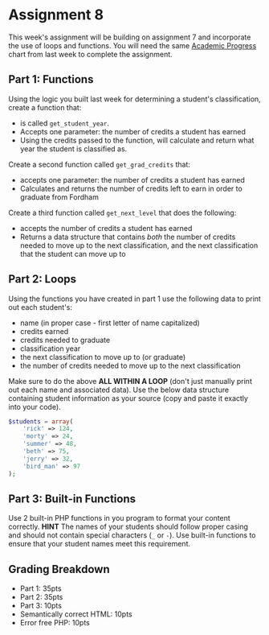 # Assignment 8
This week's assignment will be building on assignment 7 and incorporate the use of loops and functions.  You will need the same [Academic Progress](http://216.230.117.32/section10/section184/section193/index.html) chart from last week to complete the assignment.

## Part 1: Functions
Using the logic you built last week for determining a student's classification, create a function that:

- is called `get_student_year`.
- Accepts one parameter:  the number of credits a student has earned
- Using the credits passed to the function, will calculate and return what year the student is classified as.

Create a second function called `get_grad_credits` that:

- accepts one parameter: the number of credits a student has earned
- Calculates and returns the number of credits left to earn in order to graduate from Fordham

Create a third function called `get_next_level` that does the following:

- accepts the number of credits a student has earned
- Returns a data structure that contains _both_ the number of credits needed to move up to the next classification, and the next classification that the student can move up to

## Part 2: Loops
Using the functions you have created in part 1 use the following data to print out each student's:

- name (in proper case - first letter of name capitalized)
- credits earned
- credits needed to graduate
- classification year
- the next classification to move up to (or graduate)
- the number of credits needed to move up to the next classification

Make sure to do the above **ALL WITHIN A LOOP** (don't just manually print out each name and associated data).  Use the below data structure containing student information as your source (copy and paste it exactly into your code).

```php
$students = array(
	'rick' => 124,
	'morty' => 24,
	'summer' => 48,
	'beth' => 75,
	'jerry' => 32,
	'bird_man' => 97
);
```

## Part 3: Built-in Functions
Use 2 built-in PHP functions in you program to format your content correctly.  **HINT** The names of your students should follow proper casing and should not contain special characters (`_` or `-`).  Use built-in functions to ensure that your student names meet this requirement.

## Grading Breakdown
- Part 1: 35pts
- Part 2: 35pts
- Part 3: 10pts
- Semantically correct HTML: 10pts
- Error free PHP: 10pts



